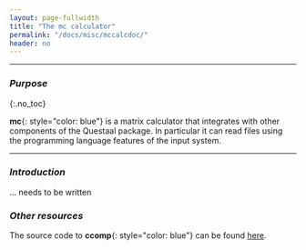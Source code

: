 ```yaml
---
layout: page-fullwidth
title: "The mc calculator"
permalink: "/docs/misc/mccalcdoc/"
header: no
---
```

_____________________________________________________________


### _Purpose_
{:.no_toc}

**mc**{: style="color: blue"} is a matrix calculator that integrates with other components of the Questaal package.
In particular it can read files using the programming language features of the input system.

_____________________________________________________________

### _Introduction_

... needs to be written

### _Other resources_

The source code to **ccomp**{: style="color: blue"} can be found [here](https://bitbucket.org/lmto/lm/src/e82e155d8ce7eb808a9a6dca6d8eea5f5a095bd6/startup/ccomp.c).
